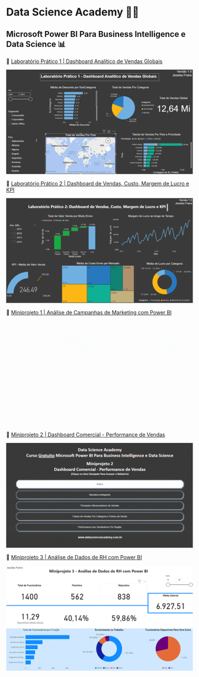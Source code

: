 
# Data Science Academy 👩‍💻  

## Microsoft Power BI Para Business Intelligence e Data Science 📊

🔗 [Laboratório Prático 1 | Dashboard Analítico de Vendas Globais](/LaboratorioPratico1)

![Dashboard Analítico de Vendas Globais](LaboratorioPratico1/Lab1.png)

🔗 [Laboratório Prático 2 | Dashboard de Vendas, Custo, Margem de Lucro e KPI](/LaboratorioPratico2)

![Dashboard de Vendas, Custo, Margem de Lucro e KPI](LaboratorioPratico2/Lab2.png)

🔗 [Miniprojeto 1 | Análise de Campanhas de Marketing com Power BI](/Miniprojeto1)

![Análise de Campanhas de Marketing com Power BI](Miniprojeto1/Miniprojeto1.gif)

🔗 [Miniprojeto 2 | Dashboard Comercial - Performance de Vendas](/Miniprojeto2)

![Dashboard Comercial - Performance de Vendas](Miniprojeto2/Miniprojeto2.gif)

🔗 [Miniprojeto 3 | Análise de Dados de RH com Power BI](/Miniprojeto3)

![Análise de Dados de RH com Power BI](Miniprojeto3/Miniprojeto3.png)
